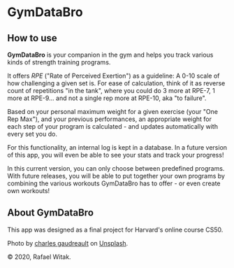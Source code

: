 # GymDataBro

## How to use

**GymDataBro** is your companion in the gym and helps you track various kinds of strength training programs.

It offers _RPE_ ("Rate of Perceived Exertion") as a guideline: A 0-10 scale of how challenging a given set is. For ease of calculation, think of it as reverse count of repetitions "in the tank", where you could do 3 more at RPE-7, 1 more at RPE-9… and not a single rep more at RPE-10, aka "to failure".

Based on your personal maximum weight for a given exercise (your "One Rep Max"), and your previous performances, an appropriate weight for each step of your program is calculated - and updates automatically with every set you do.

For this functionality, an internal log is kept in a database. In a future version of this app, you will even be able to see your stats and track your progress!

In this current version, you can only choose between predefined programs. With future releases, you will be able to put together your own programs by combining the various workouts GymDataBro has to offer - or even create own workouts!

## About GymDataBro

This app was designed as a final project for Harvard\'s online course CS50.

Photo by [charles gaudreault](https://unsplash.com/@dcdg?utm_source=unsplash&utm_medium=referral&utm_content=creditCopyText) on [Unsplash](https://unsplash.com/?utm_source=unsplash&utm_medium=referral&utm_content=creditCopyText).

© 2020, Rafael Witak.
